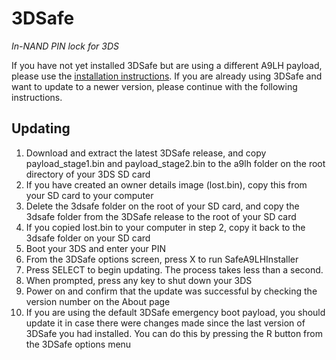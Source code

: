 # 3DSafe
*In-NAND PIN lock for 3DS*

If you have not yet installed 3DSafe but are using a different A9LH payload, please use the [installation instructions](INSTALLATION.md). If you are already using 3DSafe and want to update to a newer version, please continue with the following instructions.

## Updating
1. Download and extract the latest 3DSafe release, and copy payload_stage1.bin and payload_stage2.bin to the a9lh folder on the root directory of your 3DS SD card
2. If you have created an owner details image (lost.bin), copy this from your SD card to your computer
2. Delete the 3dsafe folder on the root of your SD card, and copy the 3dsafe folder from the 3DSafe release to the root of your SD card
3. If you copied lost.bin to your computer in step 2, copy it back to the 3dsafe folder on your SD card
3. Boot your 3DS and enter your PIN
4. From the 3DSafe options screen, press X to run SafeA9LHInstaller
5. Press SELECT to begin updating. The process takes less than a second.
6. When prompted, press any key to shut down your 3DS
7. Power on and confirm that the update was successful by checking the version number on the About page
8. If you are using the default 3DSafe emergency boot payload, you should update it in case there were changes made since the last version of 3DSafe you had installed. You can do this by pressing the R button from the 3DSafe options menu
